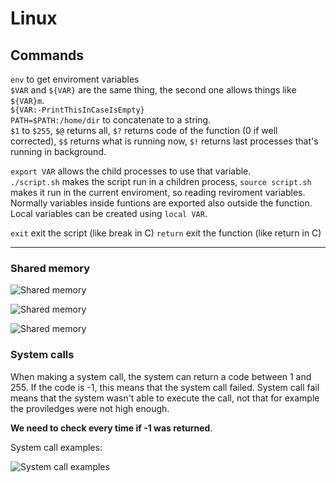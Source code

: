 # Linux

## Commands

`env` to get enviroment variables  
`$VAR` and `${VAR}` are the same thing, the second one allows things like `${VAR}m`.  
`${VAR:-PrintThisInCaseIsEmpty}`  
`PATH=$PATH:/home/dir` to concatenate to a string.  
`$1` to `$255`, `$@` returns all, `$?` returns code of the function (0 if well corrected), `$$` returns what is running now, `$!` returns last processes that's running in background.

`export VAR` allows the child processes to use that variable.  
`./script.sh` makes the script run in a children process, `source script.sh` makes it run in the current enviroment, so reading reviroment variables.  
Normally variables inside funtions are exported also outside the function. Local variables can be created using `local VAR`.

`exit` exit the script (like break in C)
`return` exit the function (like return in C)

---

### Shared memory

![Shared memory](https://i.imgur.com/05DtMsL.png)

![Shared memory](https://i.imgur.com/3cjTM58.png)

![Shared memory](https://i.imgur.com/3cjTM58.png)

### System calls

When making a system call, the system can return a code between 1 and 255. If the code is -1, this means that the system call failed. System call fail means that the system wasn't able to execute the call, not that for example the proviledges were not high enough.

**We need to check every time if -1 was returned**.

System call examples:

![System call examples](https://i.imgur.com/7NTlVA8.png)
